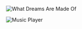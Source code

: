 ![What Dreams Are Made Of](https://github.com/prodbyido/prodbyido/assets/134588650/adb93695-a462-4c2e-a9e5-fe14a2f8b8d1)

![Music Player](https://github.com/prodbyido/prodbyido/assets/134588650/3e6bd795-afee-4d36-a90e-7ad1bfc8461f)

<!--
**prodbyido/prodbyido** is a ✨ _special_ ✨ repository because its `README.md` (this file) appears on your GitHub profile.

Here are some ideas to get you started:

- 🔭 I’m currently working on ...
- 🌱 I’m currently learning ...
- 👯 I’m looking to collaborate on ...
- 🤔 I’m looking for help with ...
- 💬 Ask me about ...
- 📫 How to reach me: ...
- 😄 Pronouns: ...
- ⚡ Fun fact: ...
-->
